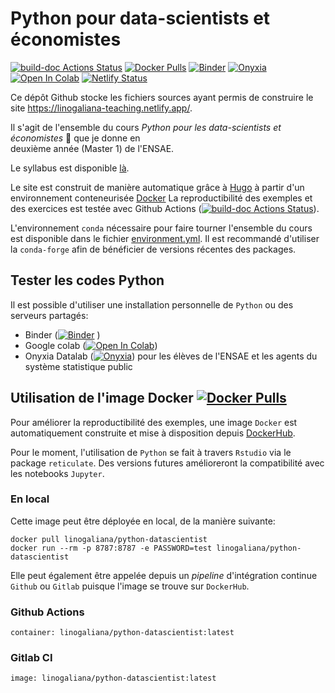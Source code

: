 # Python pour data-scientists et économistes
[![build-doc Actions Status](https://github.com/InseeFrLab/utilitR/workflows/Docker%20Build%20and%20Website%20Deploy/badge.svg)](https://github.com/linogaliana/python-datascientist/actions)
[![Docker Pulls](https://img.shields.io/docker/pulls/linogaliana/python-datascientist)](https://hub.docker.com/repository/docker/linogaliana/python-datascientist/general)
[![Binder](https://mybinder.org/badge_logo.svg)](https://mybinder.org/v2/gh/linogaliana/python-datascientist/master)
[![Onyxia](https://img.shields.io/badge/launch-onyxia-blue)](https://datalab.sspcloud.fr/my-lab/catalogue/inseefrlab-helm-charts-datascience/jupyter/deploiement?kubernetes.role=admin)
[![Open In Colab](https://colab.research.google.com/assets/colab-badge.svg)](http://colab.research.google.com/github/linogaliana/python-datascientist/blob/pandas_intro/static/notebooks/numpy.ipynb)
[![Netlify Status](https://api.netlify.com/api/v1/badges/86ebd982-38e0-4e04-81f4-4819131eb800/deploy-status)](https://app.netlify.com/sites/linogaliana-teaching/deploys)


Ce dépôt Github stocke les fichiers sources ayant permis de construire le site
<https://linogaliana-teaching.netlify.app/>. 

Il s'agit de l'ensemble du cours *Python pour les data-scientists et économistes* :snake:
que je donne en  
deuxième année (Master 1) de l'ENSAE.


Le syllabus est disponible [là](https://www.ensae.fr/courses/python-pour-le-data-scientist-pour-leconomiste/).

Le site est construit de manière automatique grâce à [Hugo](https://gohugo.io/)
à partir d'un environnement conteneurisée [Docker](https://hub.docker.com/repository/docker/linogaliana/python-datascientist/general) 
La reproductibilité des exemples et des exercices est testée avec 
Github Actions ([![build-doc Actions Status](https://github.com/InseeFrLab/utilitR/workflows/Docker%20Build%20and%20Website%20Deploy/badge.svg)](https://github.com/linogaliana/python-datascientist/actions)).

L'environnement `conda` nécessaire pour faire tourner l'ensemble du
cours est disponible dans le fichier [environment.yml](environment.yml). 
Il est recommandé d'utiliser la `conda-forge` afin de bénéficier de versions
récentes des packages. 


## Tester les codes Python

Il est possible d'utiliser une installation personnelle de `Python` ou 
des serveurs partagés: 

* Binder ([![Binder](https://mybinder.org/badge_logo.svg)](https://mybinder.org/v2/gh/linogaliana/python-datascientist/master)
)
* Google colab ([![Open In Colab](https://colab.research.google.com/assets/colab-badge.svg)](http://colab.research.google.com/github/linogaliana/python-datascientist/blob/pandas_intro/static/notebooks/numpy.ipynb))
* Onyxia Datalab ([![Onyxia](https://img.shields.io/badge/launch-onyxia-blue)](https://datalab.sspcloud.fr/my-lab/catalogue/inseefrlab-helm-charts-datascience/jupyter/deploiement?kubernetes.role=admin)) pour les élèves de l'ENSAE et
les agents du système statistique public

## Utilisation de l'image Docker [![Docker Pulls](https://img.shields.io/docker/pulls/linogaliana/python-datascientist)](https://hub.docker.com/repository/docker/linogaliana/python-datascientist/general)

Pour améliorer la reproductibilité des exemples, une image `Docker` est 
automatiquement construite et mise à disposition depuis 
[DockerHub](https://hub.docker.com/repository/docker/linogaliana/python-datascientist).

Pour le moment, l'utilisation de `Python` se fait à travers `Rstudio` via
le package `reticulate`. Des versions futures amélioreront la compatibilité
avec les notebooks `Jupyter`. 

### En local

Cette image peut être déployée en local, de la manière suivante:

```shell
docker pull linogaliana/python-datascientist
docker run --rm -p 8787:8787 -e PASSWORD=test linogaliana/python-datascientist
```

Elle peut également être appelée depuis un *pipeline* d'intégration continue
`Github` ou `Gitlab` puisque l'image se trouve sur `DockerHub`.

### Github Actions

```
container: linogaliana/python-datascientist:latest
```

### Gitlab CI

```
image: linogaliana/python-datascientist:latest
```
